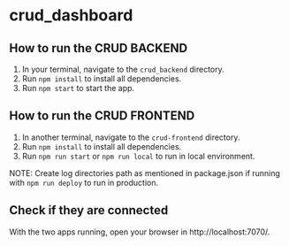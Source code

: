 # crud_dashboard

## How to run the CRUD BACKEND
1. In your terminal, navigate to the `crud_backend` directory.
2. Run `npm install` to install all dependencies.
3. Run `npm start` to start the app.


## How to run the CRUD FRONTEND
1. In another terminal, navigate to the `crud-frontend` directory.
2. Run `npm install` to install all dependencies.
3. Run `npm run start` or `npm run local` to run in local environment. 

NOTE: Create log directories path as mentioned in package.json if running with `npm run deploy` to run in production.


## Check if they are connected
With the two apps running, open your browser in http://localhost:7070/.



